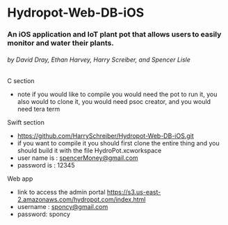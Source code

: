 # Hydropot-Web-DB-iOS
### An iOS application and IoT plant pot that allows users to easily monitor and water their plants.
###### by David Dray, Ethan Harvey, Harry Screiber, and Spencer Lisle

C section

- note if you would like to compile you would need the pot to run it, you also would to clone it, you would need psoc creator, and you would need tera term

Swift section

- https://github.com/HarrySchreiber/Hydropot-Web-DB-iOS.git
- if you want to compile it you should first clone the entire thing and you should build it with the file HydroPot.xcworkspace
- user name is : spencerMoney@gmail.com
- password is : 12345


Web app

- link to access the admin portal https://s3.us-east-2.amazonaws.com/hydropot.com/index.html
- username : sponcy@gmail.com
- password: sponcy
